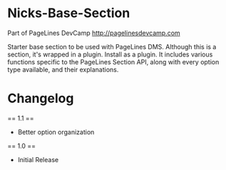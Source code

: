 Nicks-Base-Section
==================

Part of PageLines DevCamp
<a href="http://pagelinesdevcamp.com">http://pagelinesdevcamp.com</a>

Starter base section to be used with PageLines DMS. Although this is a section, it's wrapped in a plugin. Install as a plugin. It includes various functions specific to the PageLines Section API, along with every option type available, and their explanations.

Changelog
==================

== 1.1 ==
* Better option organization

== 1.0 ==
* Initial Release